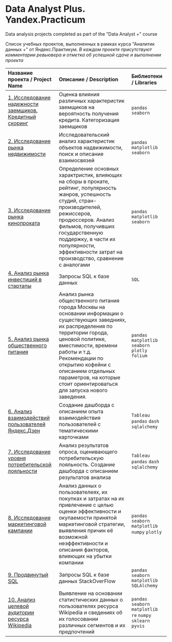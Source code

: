 # Data Analyst Plus. Yandex.Practicum

Data analysis projects completed as part of the "Data Analyst +" course

Список учебных проектов, выполненных в рамках курса "Аналитик данных +" от Яндекс.Практикум. *В каждом проекте присутствуют комментарии ревьювера и отметка об успешной сдаче и выполнении проекта*


| Название проекта / Project Name     | Описание / Description                       | Библиотеки / Libraries                      |
| :---------------------------------- | :------------------------------------------- |:--------------------------------------------|
|[1. Исследование надежности заемщиков. Кредитный скоринг](https://github.com/shch-b/Practicum.Yandex_DA/tree/main/1%20%D0%9A%D1%80%D0%B5%D0%B4%D0%B8%D1%82%D0%BD%D1%8B%D0%B9%20%D1%81%D0%BA%D0%BE%D1%80%D0%B8%D0%BD%D0%B3) | Оценка влияния различных характеристик заемщиков на вероятность получения кредита. Категоризация заемщиков | `pandas` `seaborn` |
|[2. Исследование рынка недвижимости](https://github.com/shch-b/Practicum.Yandex_DA/tree/main/2%20Real%20estate%20market%20research)| Исследовательский анализ характеристик объектов надвижимости, поиск и описание взаимосвязей |`pandas` `matplotlib` `seaborn`|
|[3. Исследование рынка кинопроката](https://github.com/shch-b/Practicum.Yandex_DA/tree/main/3%20Film%20distribution%20market%20research)| Определение основных характристик, влияющих на сборы в прокате, рейтинг, популярность жанров, успешность студий, стран-производителей, режиссеров, продюссеров. Анализ фильмов, получивших государственную поддержку, в части их популярности, эффективности затрат на производство, сравнение с аналогами | `pandas` `matplotlib` `seaborn` |
|[4. Анализ рынка инвестиций в стартапы](https://github.com/shch-b/Practicum.Yandex_DA/tree/main/4%20Startup%20investment%20market) | Запросы SQL к базе данных | `SQL` |
|[5. Анализ рынка общественного питания](https://github.com/shch-b/Practicum.Yandex_DA/tree/main/5%20Catering%20market%20research) | Анализ рынка общественного питания города Москвы на основании информации о существующих заведниях, их распределения по территории города, ценовой политике, вместимости, времени работы и т.д. Рекомендации по открытию кофейни с описанием отдельных параметров, на которые стоит ориентироваться для запуска нового заведения. | `pandas` `matplotlib` `seaborn` `plotly` `folium` |
|[6. Анализ взаимодействий пользователей Яндекс.Дзен](https://github.com/shch-b/Practicum.Yandex_DA/tree/main/6%20Ya%20Dzen) | Создание дашборда с описанием опыта взаимодействия пользователей с тематическими карточками | `Tableau` `pandas` `dash` `sqlalchemy`|
|[7. Исследование уровня потребительской лояльности](https://github.com/shch-b/Practicum.Yandex_DA/tree/main/7%20NPS) | Анализ результатов опроса, оценивающего потребительскую лояльность. Создание дашборда с описанием результатов анализа| `Tableau` `pandas` `dash` `sqlalchemy`|
|[8. Исследование маркетинговой кампании](https://github.com/shch-b/Practicum.Yandex_DA/tree/main/8%20Marketing%20Campaign%20Research) | Анализ данных о пользователеях, их покупках и затратах на их привлечение с целью оценки эффективности и окупаемости принятой маркетинговой стратегии, выявления причин её возможной неэффективности и описания факторов, влияющих на убытки компании| `pandas` `seaborn` `matplotlib` `numpy` `plotly` |
|[9. Продвинутый SQL](https://github.com/shch-b/Practicum.Yandex_DA/tree/main/9%20StackOverFLow%20(Advanced%20SQL)) | Запросы SQL к базе данных StackOverFlow| `pandas` `seaborn` `matplotlib` `SQLAlchemy`|
|[10. Анализ целевой аудитории ресурса Wikipedia](https://) | Выявление на основании статистических данных о пользователях ресурса Wikipedia и сведениях об их голосовании различных сегментов и их предпочтений| `pandas` `seaborn` `matplotlib` `re` `numpy` `sklearn` `pyvis`|




